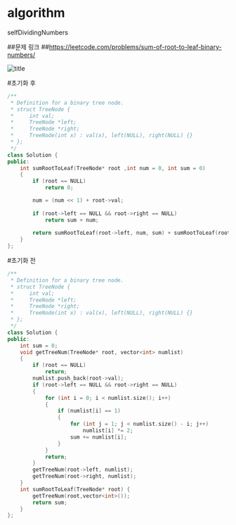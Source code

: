 # algorithm
 selfDividingNumbers

##문제 링크
##https://leetcode.com/problems/sum-of-root-to-leaf-binary-numbers/

![title](https://github.com/jungmin3834/algorithm/blob/master/image/Sum-of-Root-To-Leaf-Binary-Numbers.png)


#초기화 후 
```cpp
/**
 * Definition for a binary tree node.
 * struct TreeNode {
 *     int val;
 *     TreeNode *left;
 *     TreeNode *right;
 *     TreeNode(int x) : val(x), left(NULL), right(NULL) {}
 * };
 */
class Solution {
public:
   	int sumRootToLeaf(TreeNode* root ,int num = 0, int sum = 0) 
    {
		if (root == NULL)
			return 0;

		num = (num << 1) + root->val;
        
		if (root->left == NULL && root->right == NULL)
			return sum + num;
        
		return sumRootToLeaf(root->left, num, sum) + sumRootToLeaf(root->right, num, sum);
	}
};
```

#초기화 전 
```cpp
/**
 * Definition for a binary tree node.
 * struct TreeNode {
 *     int val;
 *     TreeNode *left;
 *     TreeNode *right;
 *     TreeNode(int x) : val(x), left(NULL), right(NULL) {}
 * };
 */
class Solution {
public:
    int sum = 0;
	void getTreeNum(TreeNode* root, vector<int> numlist)
	{
		if (root == NULL)
			return;
		numlist.push_back(root->val);
		if (root->left == NULL && root->right == NULL)
		{
			for (int i = 0; i < numlist.size(); i++)
			{
				if (numlist[i] == 1)
				{
					for (int j = 1; j < numlist.size() - i; j++)
						numlist[i] *= 2;
					sum += numlist[i];
				}
			}
			return;
		}
		getTreeNum(root->left, numlist);
		getTreeNum(root->right, numlist);
	}
	int sumRootToLeaf(TreeNode* root) {
        getTreeNum(root,vector<int>());
		return sum;
	}
};
```
